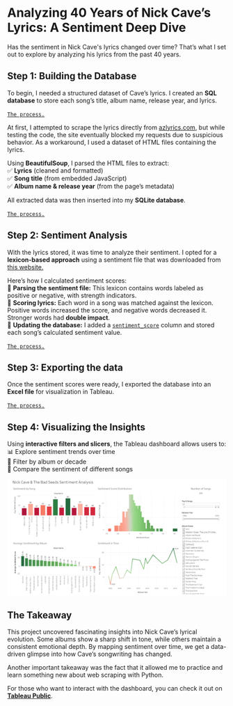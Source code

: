 # Analyzing 40 Years of Nick Cave’s Lyrics: A Sentiment Deep Dive  

Has the sentiment in Nick Cave's lyrics changed over time? That’s what I set out to explore by analyzing his lyrics from the past 40 years.  

## Step 1: Building the Database  

To begin, I needed a structured dataset of Cave’s lyrics. I created an **SQL database** to store each song’s title, album name, release year, and lyrics.

[`The process.`](create_database.py)

At first, I attempted to scrape the lyrics directly from [azlyrics.com](https://www.azlyrics.com), but while testing the code, the site eventually blocked my requests due to suspicious behavior. As a workaround, I used a dataset of HTML files containing the lyrics.  

Using **BeautifulSoup**, I parsed the HTML files to extract:  
✅ **Lyrics** (cleaned and formatted)  
✅ **Song title** (from embedded JavaScript)  
✅ **Album name & release year** (from the page’s metadata) 

All extracted data was then inserted into my **SQLite database**.  

[`The process.`](scraping.py)

## Step 2: Sentiment Analysis  

With the lyrics stored, it was time to analyze their sentiment. I opted for a **lexicon-based approach** using a sentiment file that was downloaded from [this website.](https://mpqa.cs.pitt.edu/lexicons/subj_lexicon/)

Here’s how I calculated sentiment scores:  
🔹 **Parsing the sentiment file:** This lexicon contains words labeled as positive or negative, with strength indicators.  
🔹 **Scoring lyrics:** Each word in a song was matched against the lexicon. Positive words increased the score, and negative words decreased it. Stronger words had **double impact**.  
🔹 **Updating the database:** I added a [`sentiment_score`](add_column.sql) column and stored each song’s calculated sentiment value.  

[`The process.`](sentiment.py)

## Step 3: Exporting the data  

Once the sentiment scores were ready, I exported the database into an **Excel file** for visualization in Tableau.  

[`The process.`](export.py)

## Step 4: Visualizing the Insights  

Using **interactive filters and slicers**, the Tableau dashboard allows users to:  
📊 Explore sentiment trends over time  
📅 Filter by album or decade  
🎵 Compare the sentiment of different songs  

![Dashboard](./dashboardpic.png)

## The Takeaway  

This project uncovered fascinating insights into Nick Cave’s lyrical evolution. Some albums show a sharp shift in tone, while others maintain a consistent emotional depth. By mapping sentiment over time, we get a data-driven glimpse into how Cave’s songwriting has changed.  

Another important takeaway was the fact that it allowed me to practice and learn something new about web scraping with Python.

For those who want to interact with the dashboard, you can check it out on [**Tableau Public**](https://public.tableau.com/app/profile/anastasiia.mozharova/viz/visuals_17379860886380/NickCaveTheBadSeedsSentimentAnalysis?publish=yes).  

